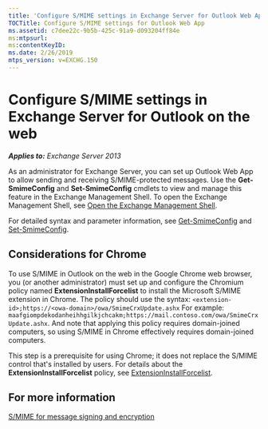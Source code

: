 ```yaml
---
title: 'Configure S/MIME settings in Exchange Server for Outlook Web App'
TOCTitle: Configure S/MIME settings for Outlook Web App
ms.assetid: c7dee22c-9b5b-425c-91a9-d093204ff84e
ms:mtpsurl: 
ms:contentKeyID: 
ms.date: 2/26/2019
mtps_version: v=EXCHG.150
---
```


# Configure S/MIME settings in Exchange Server for Outlook on the web

_**Applies to:** Exchange Server 2013_

As an administrator for Exchange Server, you can set up Outlook Web App to allow sending and receiving S/MIME-protected messages. Use the **Get-SmimeConfig** and **Set-SmimeConfig** cmdlets to view and manage this feature in the Exchange Management Shell. To open the Exchange Management Shell, see [Open the Exchange Management Shell](https://docs.microsoft.com/powershell/exchange/exchange-server/open-the-exchange-management-shell).

For detailed syntax and parameter information, see [Get-SmimeConfig](http://technet.microsoft.com/library/4b29fa89-0840-4fe9-8885-019fcef2e02b.aspx) and [Set-SmimeConfig](http://technet.microsoft.com/library/de357ce0-8143-4c36-8032-026292fc63f0.aspx). 

## Considerations for Chrome

To use S/MIME in Outlook on the web in the Google Chrome web browser, you (or another administrator) must set up and configure the Chromium policy named **ExtensionInstallForcelist** to install the Microsoft S/MIME extension in Chrome. The policy should use the syntax: `<extension-id>;https://<owa-domain>/owa/SmimeCrxUpdate.ashx` For example: `maafgiompdekodanheihhgilkjchcakm;https://mail.contoso.com/owa/SmimeCrxUpdate.ashx`. And note that applying this policy requires domain-joined computers, so using S/MIME in Chrome effectively requires domain-joined computers.

This step is a prerequisite for using Chrome; it does not replace the S/MIME control that's installed by users. For details about the **ExtensionInstallForcelist** policy, see [ExtensionInstallForcelist](http://dev.chromium.org/administrators/policy-list-3#ExtensionInstallForcelist).

## For more information

[S/MIME for message signing and encryption](s-mime-for-message-signing-and-encryption.md)
